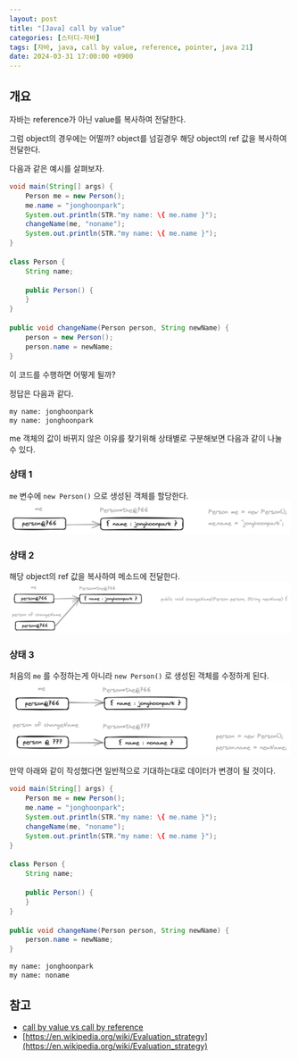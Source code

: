 ```yaml
---
layout: post
title: "[Java] call by value"
categories: [스터디-자바]
tags: [자바, java, call by value, reference, pointer, java 21]
date: 2024-03-31 17:00:00 +0900
---
```


## 개요

자바는 reference가 아닌 value를 복사하여 전달한다.

그럼 object의 경우에는 어떨까? object를 넘길경우 해당 object의 ref 값을 복사하여 전달한다.

다음과 같은 예시를 살펴보자.

```java
void main(String[] args) {
    Person me = new Person();
    me.name = "jonghoonpark";
    System.out.println(STR."my name: \{ me.name }");
    changeName(me, "noname");
    System.out.println(STR."my name: \{ me.name }");
}

class Person {
    String name;

    public Person() {
    }
}

public void changeName(Person person, String newName) {
    person = new Person();
    person.name = newName;
}
```

이 코드를 수행하면 어떻게 될까?

정답은 다음과 같다.

```
my name: jonghoonpark
my name: jonghoonpark
```

me 객체의 값이 바뀌지 않은 이유를 찾기위해 상태별로 구분해보면 다음과 같이 나눌 수 있다.

### 상태 1

`me` 변수에 `new Person()` 으로 생성된 객체를 할당한다.
![state 1](/assets/images/2024-04-02-java-call-by-value/state1.png)

### 상태 2

해당 object의 ref 값을 복사하여 메소드에 전달한다.
![state 2](/assets/images/2024-04-02-java-call-by-value/state2.png)

### 상태 3

처음의 `me` 를 수정하는게 아니라 `new Person()` 로 생성된 객체를 수정하게 된다.
![state 3](/assets/images/2024-04-02-java-call-by-value/state3.png)

만약 아래와 같이 작성했다면 일반적으로 기대하는대로 데이터가 변경이 될 것이다.

```java
void main(String[] args) {
    Person me = new Person();
    me.name = "jonghoonpark";
    System.out.println(STR."my name: \{ me.name }");
    changeName(me, "noname");
    System.out.println(STR."my name: \{ me.name }");
}

class Person {
    String name;

    public Person() {
    }
}

public void changeName(Person person, String newName) {
    person.name = newName;
}
```

```
my name: jonghoonpark
my name: noname
```

## 참고

- [call by value vs call by reference](https://perfectacle.github.io/2017/10/30/js-014-call-by-value-vs-call-by-reference/)
- [https://en.wikipedia.org/wiki/Evaluation_strategy](https://en.wikipedia.org/wiki/Evaluation_strategy)
